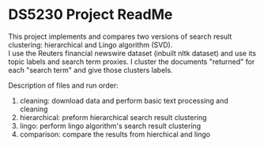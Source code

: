 # DS5230 Project ReadMe

This project implements and compares two versions of search result clustering: hierarchical and Lingo algorithm (SVD).  
I use the Reuters financial newswire dataset (inbuilt nltk dataset) and use its topic labels and search term proxies. I cluster the documents "returned" for each "search term" and give those clusters labels.  


Description of files and run order:
1. cleaning: download data and perform basic text processing and cleaning
2. hierarchical: preform hierarchical search result clustering
3. lingo: perform lingo algorithm's search result clustering
4. comparison: compare the results from hierchical and lingo 
